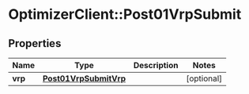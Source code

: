 # OptimizerClient::Post01VrpSubmit

## Properties
Name | Type | Description | Notes
------------ | ------------- | ------------- | -------------
**vrp** | [**Post01VrpSubmitVrp**](Post01VrpSubmitVrp.md) |  | [optional] 


